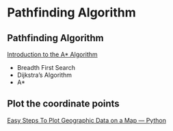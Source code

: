# Pathfinding Algorithm

## Pathfinding Algorithm

[Introduction to the A* Algorithm](https://www.redblobgames.com/pathfinding/a-star/introduction.html)
* Breadth First Search
* Dijkstra’s Algorithm
* A*

## Plot the coordinate points

[Easy Steps To Plot Geographic Data on a Map — Python](https://towardsdatascience.com/easy-steps-to-plot-geographic-data-on-a-map-python-11217859a2db)